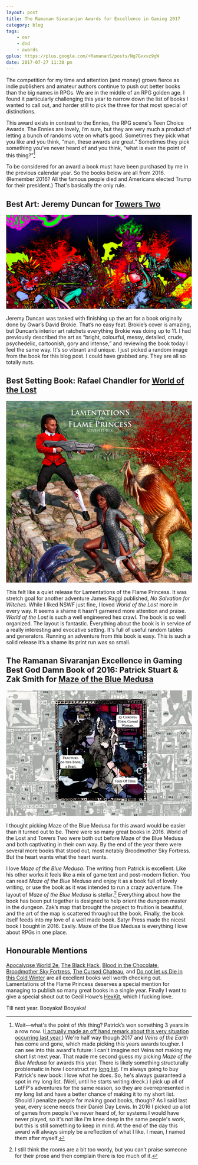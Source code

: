 ```yaml
---
layout: post
title: The Ramanan Sivaranjan Awards for Excellence in Gaming 2017
category: blog
tags:
    - osr
    - dnd
    - awards
gplus: https://plus.google.com/+RamananS/posts/Ng7Gxxvz9gW
date: 2017-07-27 11:30 pm
---
```


The competition for my time and attention (and money) grows fierce as indie publishers and amateur authors continue to push out better books than the big names in RPGs. We are in the middle of an RPG golden age. I found it particularly challenging this year to narrow down the list of books I wanted to call out, and harder still to pick the three for that most special of distinctions.

This award exists in contrast to the Ennies, the RPG scene's Teen Choice Awards. The Ennies are lovely, i’m sure, but they are very much a product of letting a bunch of randoms vote on what’s good. Sometimes they pick what you like and you think, “man, these awards are great.” Sometimes they pick something you’ve never heard of and you think, “what is even the point of this thing?”[^1]

To be considered for an award a book must have been purchased by me in the previous calendar year. So the books below are all from 2016. (Remember 2016? All the famous people died and Americans elected Trump for their president.) That's basically the only rule.

## Best Art: Jeremy Duncan for [Towers Two][tt]

![Towers Two](/assets/img/towers-two.png)

Jeremy Duncan was tasked with finishing up the art for a book originally done by Gwar’s David Brokie. That’s no easy feat. Brokie’s cover is amazing, but Duncan’s interior art ratchets everything Brokie was doing up to 11. I had previously described the art as “bright, colourful, messy, detailed, crude, psychedelic, cartoonish, gory and intense,” and reviewing the book today I feel the same way. It's so vibrant and unique. I just picked a random image from the book for this blog post. I could have grabbed any. They are all so totally nuts.

## Best Setting Book: Rafael Chandler for [World of the Lost][wotl]

![World Of The Lost](/assets/img/world-of-the-lost.png)

This felt like a quiet release for Lamentations of the Flame Princess. It was stretch goal for another adventure James Raggi published, *No Salvation for Witches*. While I liked NSWF just fine, I loved *World of the Lost* more in every way. It seems a shame it hasn't garnered more attention and praise. *World of the Lost* is such a well engineered hex crawl. The book is so well organized. The layout is fantastic. Everything about the book is in service of a really interesting and evocative setting. It's full of useful random tables and generators. Running an adventure from this book is easy. This is such a solid release it’s a shame its print run was so small.

## The Ramanan Sivaranjan Excellence in Gaming Best God Damn Book of 2016: Patrick Stuart & Zak Smith for [Maze of the Blue Medusa][motbm]

![Maze Of The Blue Medusa](/assets/img/maze-of-the-blue-medusa.png)

I thought picking Maze of the Blue Medusa for this award would be easier than it turned out to be. There were so many great books in 2016. World of the Lost and Towers Two were both out before Maze of the Blue Medusa and both captivating in their own way. By the end of the year there were several more books that stood out, most notably Broodmother Sky Fortress. But the heart wants what the heart wants.

I love *Maze of the Blue Medusa*. The writing from Patrick is excellent. Like his other works it feels like a mix of game text and post-modern fiction. You can read *Maze of the Blue Medusa* and enjoy it as a book full of lovely writing, or use the book as it was intended to run a crazy adventure. The layout of *Maze of the Blue Medusa* is stellar.[^2] Everything about how the book has been put together is designed to help orient the dungeon master in the dungeon. Zak’s map that brought the project to fruition is beautiful, and the art of the map is scattered throughout the book. Finally, the book itself feeds into my love of a well made book. Satyr Press made the nicest book I bought in 2016. Easily. Maze of the Blue Medusa is everything I love about RPGs in one place.

## Honourable Mentions

[Apocalypse World 2e][aw], [The Black Hack][bh], [Blood in the Chocolate][bitc], [Broodmother Sky Fortress][bmsf], [The Cursed Chateau][cc], and [Do not let us Die in this Cold Winter][cw] are all excellent books well worth checking out. Lamentations of the Flame Princess deserves a special mention for managing to publish so many great books in a single year. Finally I want to give a special shout out to Cecil Howe’s [HexKit][hk], which I fucking love.

Till next year. Booyaka! Booyaka!


[^1]: Wait—what's the point of *this* thing? Patrick’s won something 3 years in a row now. ([I actually made an off hand remark about this very situation occurring last year.][last-year]) We're half way though 2017 and *Veins of the Earth* has come and gone, which made picking this years awards tougher. I can see into this award's future: I can't imagine not Veins not making my short list next year. That made me second guess my picking *Maze of the Blue Medusa* for awards this year. There is likely something structurally problematic in how I construct my [long list][long-list]. I'm always going to buy Patrick's new book: I love what he does. So, he's always guaranteed a spot in my long list. (Well, until he starts writing dreck.) I pick up all of LotFP's adventures for the same reason, so they are overrepresented in my long list and have a better chance of making it to my short list. Should I penalize people for making good books, though? As I said last year, every scene needs their Daniel Day Lewis. In 2016 I picked up a lot of games from people i've never heard of, for systems I would have never played, so it's not like i'm knee deep in the same people's work, but this is still something to keep in mind. At the end of the day this award will always simply be a reflection of what I like. I mean, I named them after myself.
[^2]: I still think the rooms are a bit too wordy, but you can’t praise someone for their prose and then complain there is too much of it. 


[last-year]: /blog/awards-2015/#fn:1
[long-list]: /blog/books-of-2016/
[tt]: http://www.lotfp.com/store/index.php?route=product/product&path=42&product_id=230
[wotl]: http://www.drivethrurpg.com/product/175129/World-of-the-Lost
[motbm]: http://www.drivethrurpg.com/product/195785/Maze-of-the-Blue-Medusa-o-Deluxe-PDF
[aw]: http://apocalypse-world.com
[bh]: http://www.drivethrurpg.com/product/178359/The-Black-Hack
[bitc]: http://www.lotfp.com/store/index.php?route=product/product&path=42&product_id=237
[bmsf]: http://www.lotfp.com/store/index.php?route=product/product&path=42&product_id=236
[cc]: http://www.lotfp.com/store/index.php?route=product/product&path=42&product_id=233
[cw]: http://www.drivethrurpg.com/product/198895/Do-Not-Let-Us-Die-In-The-Dark-Night-Of-This-Cold-Winter
[hk]: http://www.hex-kit.com